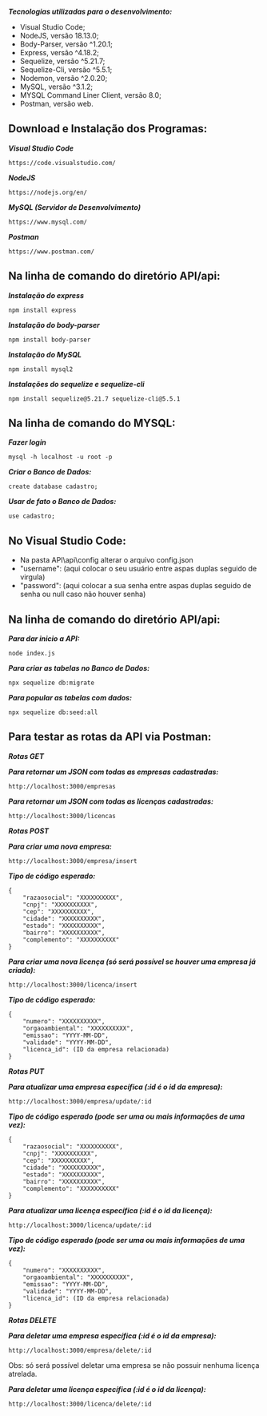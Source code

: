 ***Tecnologias utilizadas para o desenvolvimento:***
- Visual Studio Code;
- NodeJS, versão 18.13.0;
- Body-Parser, versão ^1.20.1;  
- Express, versão ^4.18.2;
- Sequelize, versão ^5.21.7;
- Sequelize-Cli, versão ^5.5.1;
- Nodemon, versão ^2.0.20;
- MySQL, versão ^3.1.2;
- MYSQL Command Liner Client, versão 8.0;
- Postman, versão web.

## Download e Instalação dos Programas:

***Visual Studio Code***
```
https://code.visualstudio.com/
```

***NodeJS***
```
https://nodejs.org/en/
```

***MySQL (Servidor de Desenvolvimento)***
```
https://www.mysql.com/
```

***Postman***
```
https://www.postman.com/
```

## Na linha de comando do diretório API/api:


***Instalação do express***
```
npm install express
```

***Instalação do body-parser***
```
npm install body-parser
```

***Instalação do MySQL***
```
npm install mysql2
```

***Instalações do sequelize e sequelize-cli***
```
npm install sequelize@5.21.7 sequelize-cli@5.5.1
```

## Na linha de comando do MYSQL:

***Fazer login***
```
mysql -h localhost -u root -p
```

***Criar o Banco de Dados:***
```
create database cadastro;
```

***Usar de fato o Banco de Dados:***
```
use cadastro;
```

## No Visual Studio Code:

- Na pasta API\api\config alterar o arquivo config.json
- "username": (aqui colocar o seu usuário entre aspas duplas seguido de virgula)
- "password": (aqui colocar a sua senha entre aspas duplas seguido de senha ou null caso não houver senha)

## Na linha de comando do diretório API/api:

***Para dar inicio a API:***
```
node index.js
```

***Para criar as tabelas no Banco de Dados:***
```
npx sequelize db:migrate
```

***Para popular as tabelas com dados:***
```
npx sequelize db:seed:all
```

## Para testar as rotas da API via Postman:

***Rotas GET***

***Para retornar um JSON com todas as empresas cadastradas:***
```
http://localhost:3000/empresas
```

***Para retornar um JSON com todas as licenças cadastradas:***
```
http://localhost:3000/licencas
```

***Rotas POST***

***Para criar uma nova empresa:***
```
http://localhost:3000/empresa/insert
```
***Tipo de código esperado:***
```
{
    "razaosocial": "XXXXXXXXXX",
    "cnpj": "XXXXXXXXXX",
    "cep": "XXXXXXXXXX",
    "cidade": "XXXXXXXXXX",
    "estado": "XXXXXXXXXX",
    "bairro": "XXXXXXXXXX",
    "complemento": "XXXXXXXXXX"
}
```

***Para criar uma nova licença (só será possível se houver uma empresa já criada):***
```
http://localhost:3000/licenca/insert
```
***Tipo de código esperado:***
```
{
    "numero": "XXXXXXXXXX",
    "orgaoambiental": "XXXXXXXXXX",
    "emissao": "YYYY-MM-DD",
    "validade": "YYYY-MM-DD",
    "licenca_id": (ID da empresa relacionada)
}
```

***Rotas PUT***

***Para atualizar uma empresa específica (:id é o id da empresa):***
```
http://localhost:3000/empresa/update/:id
```
***Tipo de código esperado (pode ser uma ou mais informações de uma vez):***
```
{
    "razaosocial": "XXXXXXXXXX",
    "cnpj": "XXXXXXXXXX",
    "cep": "XXXXXXXXXX",
    "cidade": "XXXXXXXXXX",
    "estado": "XXXXXXXXXX",
    "bairro": "XXXXXXXXXX",
    "complemento": "XXXXXXXXXX"
}
```

***Para atualizar uma licença específica (:id é o id da licença):***
```
http://localhost:3000/licenca/update/:id
```
***Tipo de código esperado (pode ser uma ou mais informações de uma vez):***
```
{
    "numero": "XXXXXXXXXX",
    "orgaoambiental": "XXXXXXXXXX",
    "emissao": "YYYY-MM-DD",
    "validade": "YYYY-MM-DD",
    "licenca_id": (ID da empresa relacionada)
}
```

***Rotas DELETE***

***Para deletar uma empresa específica (:id é o id da empresa):***
```
http://localhost:3000/empresa/delete/:id
```
Obs: só será possível deletar uma empresa se não possuir nenhuma licença atrelada.


***Para deletar uma licença específica (:id é o id da licença):***
```
http://localhost:3000/licenca/delete/:id
```
